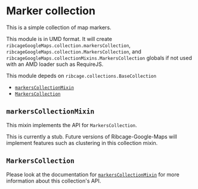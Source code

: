 # Marker collection <a name="marker-collection"></a>

This is a simple collection of map markers.

This module is in UMD format. It will create
`ribcageGoogleMaps.collection.markersCollection`,
`ribcageGoogleMaps.collection.MarkersCollection`, and
`ribcageGoogleMaps.collectionMixins.MarkersCollection` globals if not used with
an AMD loader such as RequireJS.

This module depeds on `ribcage.collections.BaseCollection`

 + [`markersCollectionMixin`](#markerscollectionmixin)
 + [`MarkersCollection`](#markerscollection)


## `markersCollectionMixin` <a name="markerscollectionmixin"></a>

This mixin implements the API for `MarkersCollection`.

This is currently a stub. Future versions of Ribcage-Google-Maps will implement
features such as clustering in this collection mixin.

## `MarkersCollection` <a name="markerscollection"></a>

Please look at the documentation for
[`markersCollectionMixin`](#markerscollectionmixin) for more information about
this collection's API.